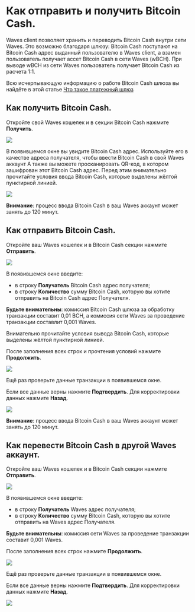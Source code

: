 # **Как отправить и получить Bitcoin Cash**.

Waves client позволяет хранить и переводить Bitcoin Cash внутри сети Waves. Это возможно благодаря шлюзу: Bitcoin Cash поступают на Bitcoin Cash адрес выданный пользователю в Waves client, а взамен пользователь получает ассет Bitcoin Cash в сети Waves (wBCH). При выводе wBCH из сети Waves пользователь получает Bitcoin Cash из расчета 1:1.

Всю исчерпывающую информацию о работе Bitcoin Cash шлюза вы найдёте в этой статье [Что такое платежный шлюз](/ru/frequently-asked-questions-faq/transfers-and-gateways/payment-gateway.md)

## **Как получить Bitcoin Cash**.

Откройте свой Waves кошелек и в секции Bitcoin Cash нажмите **Получить**.

![](/ru/_assets/bch_transfers_01.png)

В появившемся окне вы увидите Bitcoin Cash адрес.
Используйте его в качестве адреса получателя, чтобы ввести Bitcoin Cash в свой Waves аккаунт
А также вы можете просканировать QR-код, в котором зашифрован этот Bitcoin Cash адрес.
Перед этим внимательно прочитайте условия ввода Bitcoin Cash, которые выделены жёлтой пунктирной линией.

![](/ru/_assets/bch_transfers_02.png)

**Внимание**: процесс ввода Bitcoin Cash в ваш Waves аккаунт может занять до 120 минут.

## **Как отправить Bitcoin Cash**.

Откройте ваш Waves кошелек и в Bitcoin Cash секции нажмите **Отправить**.

![](/ru/_assets/bch_transfers_03.png)

В появившемся окне введите:

- в строку **Получатель** Bitcoin Cash адрес получателя;
- в строку **Количество** сумму Bitcoin Cash, которую вы хотите отправить на Bitcoin Cash адрес Получателя.

**Будьте внимательны**: комиссия Bitcoin Cash шлюза за обработку транзакции составит 0,01 BCH, а комиссия сети Waves за проведение транзакции составлит 0,001 Waves.

Внимательно прочитайте условия вывода Bitcoin Cash, которые выделены жёлтой пунктирной линией.

После заполнения всех строк и прочтения условий нажмите **Продолжить**.

![](/ru/_assets/bch_transfers_04.png)

Ещё раз проверьте данные транзакции в появившемся окне.

Если все данные верны нажмите **Подтвердить**. Для корректировки данных нажмите **Назад**.

![](/ru/_assets/bch_transfers_05.png)

**Внимание**: процесс ввода Bitcoin Cash в ваш Waves аккаунт может занять до 120 минут.

## **Как перевести Bitcoin Cash в другой Waves аккаунт**.

Откройте ваш Waves кошелек и в Bitcoin Cash секции нажмите **Отправить**.

![](/ru/_assets/bch_transfers_06.png)

В появившемся окне введите:

- в строку **Получатель** Waves адрес получателя;
- в строку **Количество** сумму Bitcoin Cash, которую вы хотите отправить на Waves адрес Получателя.

**Будьте внимательны**: комиссия сети Waves за проведение транзакции составит 0,001 Waves.

После заполнения всех строк нажмите **Продолжить**.

![](/ru/_assets/bch_transfers_07.png)

Ещё раз проверьте данные транзакции в появившемся окне.

Если все данные верны нажмите **Подтвердить**. Для корректировки данных нажмите **Назад**.

![](/ru/_assets/bch_transfers_08.png)

